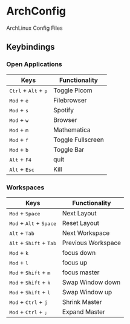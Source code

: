 # ArchConfig
ArchLinux Config Files

## Keybindings
### Open Applications
| Keys      | Functionality |
| ----------- | ----------- |
| <kbd>Ctrl</kbd> + <kbd>Alt</kbd> + <kbd>p</kbd>       | Toggle Picom       |
| <kbd>Mod</kbd> + <kbd>e</kbd>    | Filebrowser        |
| <kbd>Mod</kbd> + <kbd>s</kbd>    | Spotify        |
| <kbd>Mod</kbd> + <kbd>w</kbd>    | Browser        |
| <kbd>Mod</kbd> + <kbd>m</kbd>    | Mathematica        |
| <kbd>Mod</kbd> + <kbd>f</kbd>    | Toggle Fullscreen        |
| <kbd>Mod</kbd> + <kbd>b</kbd>    | Toggle Bar        |
| <kbd>Alt</kbd> + <kbd>F4</kbd>    | quit        |
| <kbd>Alt</kbd> + <kbd>Esc</kbd>    | Kill        |

### Workspaces
| Keys      | Functionality |
| ----------- | ----------- |
| <kbd>Mod</kbd> + <kbd>Space</kbd>       | Next Layout       |
| <kbd>Mod</kbd> + <kbd>Alt</kbd> + <kbd>Space</kbd>       | Reset Layout  |
| <kbd>Alt</kbd> + <kbd>Tab</kbd>       | Next Workspace       |
| <kbd>Alt</kbd> + <kbd>Shift</kbd> + <kbd>Tab</kbd>       | Previous Workspace  |
| <kbd>Mod</kbd> + <kbd>k</kbd>       | focus down |
| <kbd>Mod</kbd> + <kbd>l</kbd>       | focus up |
| <kbd>Mod</kbd> + <kbd>Shift</kbd> + <kbd>m</kbd>       | focus master |
| <kbd>Mod</kbd> + <kbd>Shift</kbd> + <kbd>k</kbd>       | Swap Window down |
| <kbd>Mod</kbd> + <kbd>Shift</kbd> + <kbd>l</kbd>       | Swap Window up |
| <kbd>Mod</kbd> + <kbd>Ctrl</kbd> + <kbd>j</kbd>       | Shrink Master |
| <kbd>Mod</kbd> + <kbd>Ctrl</kbd> + <kbd>;</kbd>       | Expand Master |